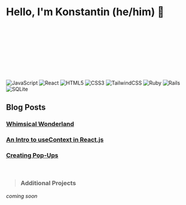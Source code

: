 # <strong>Hello, I'm Konstantin (he/him)</strong> 👊

<br/><br/><br/><br/><br/><br/><br/><br/>

![JavaScript](https://img.shields.io/badge/javascript-%23323330.svg?style=for-the-badge&logo=javascript&logoColor=%23F7DF1E)
![React](https://img.shields.io/badge/react-%2320232a.svg?style=for-the-badge&logo=react&logoColor=%2361DAFB)
![HTML5](https://img.shields.io/badge/html5-%23E34F26.svg?style=for-the-badge&logo=html5&logoColor=white)
![CSS3](https://img.shields.io/badge/css3-%231572B6.svg?style=for-the-badge&logo=css3&logoColor=white)
![TailwindCSS](https://img.shields.io/badge/tailwindcss-%2338B2AC.svg?style=for-the-badge&logo=tailwind-css&logoColor=white)
![Ruby](https://img.shields.io/badge/ruby-%23CC342D.svg?style=for-the-badge&logo=ruby&logoColor=white)
![Rails](https://img.shields.io/badge/rails-%23CC0000.svg?style=for-the-badge&logo=ruby-on-rails&logoColor=white)
![SQLite](https://img.shields.io/badge/sqlite-%2307405e.svg?style=for-the-badge&logo=sqlite&logoColor=white)

<h2 align="left">Blog Posts</h2>

### [Whimsical Wonderland](https://dev.to/konstantinstanmeyer/whimsical-wonderland-3jhb)

### [An Intro to useContext in React.js](https://dev.to/konstantinstanmeyer/an-intro-to-usecontext-in-reactjs-38jg)

### [Creating Pop-Ups](https://dev.to/konstantinstanmeyer/creating-pop-ups-11om)

<br/>

> <h3>Additional Projects</h3>

*coming soon*
